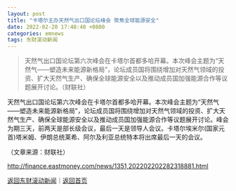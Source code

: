 ```yaml
---
layout: post
title: "卡塔尔主办天然气出口国论坛峰会 聚焦全球能源安全"
date: 2022-02-20 17:48:48 +0800
categories: emnews
tags: 东财滚动新闻
---
```

> 天然气出口国论坛第六次峰会在卡塔尔首都多哈开幕。本次峰会主题为“天然气——塑造未来能源新格局”，论坛成员国将围绕增加对天然气领域的投资、扩大天然气生产、确保全球能源安全以及推动成员国加强能源合作等议题展开讨论。（财联社）

<p>天然气出口国论坛第六次峰会在卡塔尔首都多哈开幕。本次峰会主题为“天然气——塑造未来能源新格局”，论坛成员国将围绕增加对天然气领域的投资、扩大天然气生产、确保全球能源安全以及推动成员国加强能源合作等议题展开讨论。峰会为期三天，前两天是部长级会议，最后一天是领导人会议。卡塔尔埃米尔(国家元首)塔米姆、伊朗总统莱希、阿尔及利亚总统特本将出席最后一天的会议。</p><p class="em_media">（文章来源：财联社）</p>

<http://finance.eastmoney.com/news/1351,202202202282318881.html>

[返回东财滚动新闻](//finews.withounder.com/emnews/)｜[返回首页](//finews.withounder.com/)